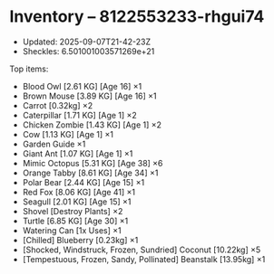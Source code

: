 # Inventory – 8122553233-rhgui74

- Updated: 2025-09-07T21-42-23Z
- Sheckles: 6.501001003571269e+21

Top items:
- Blood Owl [2.61 KG] [Age 16] ×1
- Brown Mouse [3.89 KG] [Age 16] ×1
- Carrot [0.32kg] ×2
- Caterpillar [1.71 KG] [Age 1] ×2
- Chicken Zombie [1.43 KG] [Age 1] ×2
- Cow [1.13 KG] [Age 1] ×1
- Garden Guide ×1
- Giant Ant [1.07 KG] [Age 1] ×1
- Mimic Octopus [5.31 KG] [Age 38] ×6
- Orange Tabby [8.61 KG] [Age 34] ×1
- Polar Bear [2.44 KG] [Age 15] ×1
- Red Fox [8.06 KG] [Age 41] ×1
- Seagull [2.01 KG] [Age 15] ×1
- Shovel [Destroy Plants] ×2
- Turtle [6.85 KG] [Age 30] ×1
- Watering Can [1x Uses] ×1
- [Chilled] Blueberry [0.23kg] ×1
- [Shocked, Windstruck, Frozen, Sundried] Coconut [10.22kg] ×5
- [Tempestuous, Frozen, Sandy, Pollinated] Beanstalk [13.95kg] ×1
